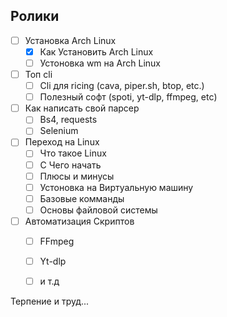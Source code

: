 ## Ролики
- [ ] Установка Arch Linux
	- [x] Как Установить Arch Linux
	- [ ] Устоновка wm на Arch Linux
- [ ] Топ cli
	- [ ] Cli для ricing (cava, piper.sh, btop, etc.)
	- [ ] Полезный софт (spoti, yt-dlp, ffmpeg, etc)
- [ ] Как написать свой парсер 
	- [ ] Bs4, requests
	- [ ] Selenium
- [ ] Переход на Linux
	- [ ] Что такое Linux
	- [ ] С Чего начать
	- [ ] Плюсы и минусы
	- [ ] Устоновка на Виртуальную машину
	- [ ] Базовые комманды
	- [ ] Основы файловой системы
- [ ] Автоматизация Скриптов
	- [ ] FFmpeg
	- [ ] Yt-dlp
	- [ ] и т.д


Терпение и труд...